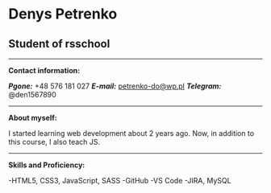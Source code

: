 # Denys Petrenko

## Student of rsschool

---

**Contact information:**

***Pgone:*** +48 576 181 027
***E-mail:*** petrenko-do@wp.pl
***Telegram:*** @den1567890

---

**About myself:**

I started learning web development about 2 years ago. Now, in addition to this course, I also teach JS.

---

**Skills and Proficiency:**

-HTML5, CSS3, JavaScript, SASS
-GitHub
-VS Code
-JIRA, MySQL